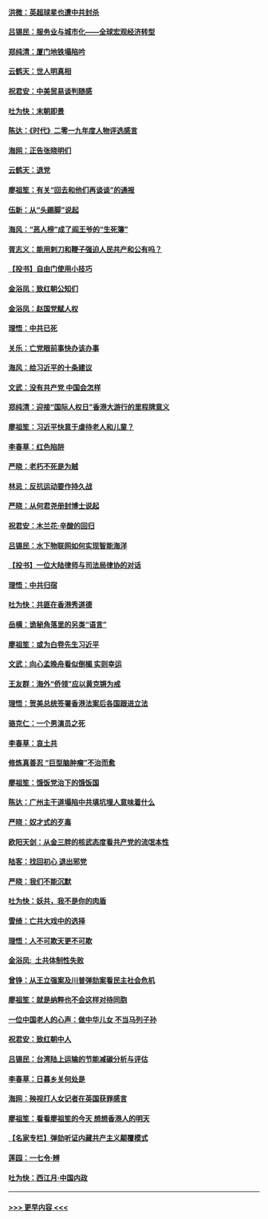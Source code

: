 #### [洪微：英超球星也遭中共封杀](../pages/nsc993/n11727243.md?t=12180355) 
#### [吕锡民：服务业与城市化——全球宏观经济转型](../pages/nsc993/n11725845.md?t=12180355) 
#### [郑纯清：厦门地铁塌陷吟](../pages/nsc993/n11725813.md?t=12180355) 
#### [云鹤天：世人明真相](../pages/nsc993/n11725621.md?t=12180355) 
#### [祝君安：中美贸易谈判随感](../pages/nsc993/n11725609.md?t=12180355) 
#### [吐为快：末朝即景](../pages/nsc993/n11723365.md?t=12180355) 
#### [陈达：《时代》二零一九年度人物评选感言](../pages/nsc993/n11723337.md?t=12180355) 
#### [海网：正告张晓明们](../pages/nsc993/n11723228.md?t=12180355) 
#### [云鹤天：退党](../pages/nsc993/n11723056.md?t=12180355) 
#### [廖祖笙：有关“回去和他们再谈谈”的通报](../pages/nsc993/n11722442.md?t=12180355) 
#### [伍新：从“头踢脚”说起](../pages/nsc993/n11722429.md?t=12180355) 
#### [海风：“恶人榜”成了阎王爷的“生死簿”](../pages/nsc993/n11722272.md?t=12180355) 
#### [胥志义：能用剌刀和鞭子强迫人民共产和公有吗？](../pages/nsc993/n11720569.md?t=12180355) 
#### [【投书】自由门使用小技巧](../pages/nsc993/n11720180.md?t=12180355) 
#### [金浴凤：致红朝公知们](../pages/nsc993/n11720563.md?t=12180355) 
#### [金浴凤：赵国党赋人权](../pages/nsc993/n11720533.md?t=12180355) 
#### [理悟：中共已死](../pages/nsc993/n11720233.md?t=12180355) 
#### [关乐：亡党眼前事快办该办事](../pages/nsc993/n11719160.md?t=12180355) 
#### [海风：给习近平的十条建议](../pages/nsc993/n11717616.md?t=12180355) 
#### [文武：没有共产党 中国会怎样](../pages/nsc993/n11717584.md?t=12180355) 
#### [郑纯清：迎接“国际人权日”香港大游行的里程牌意义](../pages/nsc993/n11717417.md?t=12180355) 
#### [廖祖笙：习近平快意于虐待老人和儿童？](../pages/nsc993/n11715313.md?t=12180355) 
#### [李春草：红色陷阱](../pages/nsc993/n11715029.md?t=12180355) 
#### [严晓：老朽不死是为贼](../pages/nsc993/n11712910.md?t=12180355) 
#### [林忌：反抗运动要作持久战](../pages/nsc993/n11712623.md?t=12180355) 
#### [严晓：从何君尧册封博士说起](../pages/nsc993/n11712465.md?t=12180355) 
#### [祝君安：木兰花·辛酸的回归](../pages/nsc993/n11712381.md?t=12180355) 
#### [吕锡民：水下物联网如何实现智能海洋](../pages/nsc993/n11711158.md?t=12180355) 
#### [【投书】一位大陆律师与司法局律协的对话](../pages/nsc993/n11709675.md?t=12180355) 
#### [理悟：中共归宿](../pages/nsc993/n11710059.md?t=12180355) 
#### [吐为快：共匪在香港秀道德](../pages/nsc993/n11709979.md?t=12180355) 
#### [岳横：诡秘角落里的另类“语言”](../pages/nsc993/n11709792.md?t=12180355) 
#### [廖祖笙：或为白卷先生习近平](../pages/nsc993/n11708330.md?t=12180355) 
#### [文武：向心孟晚舟看似倒楣 实则幸运](../pages/nsc993/n11708236.md?t=12180355) 
#### [王友群：海外“侨领”应以黄克锵为戒](../pages/nsc993/n11706176.md?t=12180355) 
#### [理悟：贺美总统签署香港法案后各国跟进立法](../pages/nsc993/n11706853.md?t=12180355) 
#### [骆克仁：一个男演员之死](../pages/nsc993/n11706677.md?t=12180355) 
#### [李春草：哀土共](../pages/nsc993/n11706255.md?t=12180355) 
#### [修炼真善忍 “巨型脑肿瘤”不治而愈](../pages/nsc993/n11705340.md?t=12180355) 
#### [廖祖笙：饿饭党治下的饿饭国](../pages/nsc993/n11705085.md?t=12180355) 
#### [陈达：广州主干道塌陷中共填坑埋人意味着什么](../pages/nsc993/n11705046.md?t=12180355) 
#### [严晓：奴才式的歹毒](../pages/nsc993/n11704826.md?t=12180355) 
#### [欧阳天剑：从金三胖的核武态度看共产党的流氓本性](../pages/nsc993/n11702238.md?t=12180355) 
#### [陆客：找回初心 退出邪党](../pages/nsc993/n11702213.md?t=12180355) 
#### [严晓：我们不能沉默](../pages/nsc993/n11702110.md?t=12180355) 
#### [吐为快：妖共，我不是你的肉盾](../pages/nsc993/n11701366.md?t=12180355) 
#### [雪绮：亡共大戏中的选择](../pages/nsc993/n11699922.md?t=12180355) 
#### [理悟：人不可欺天更不可欺](../pages/nsc993/n11699657.md?t=12180355) 
#### [金浴凤:  土共体制性失败](../pages/nsc993/n11699361.md?t=12180355) 
#### [曾铮：从王立强案及川普弹劾案看民主社会危机](../pages/nsc993/n11699318.md?t=12180355) 
#### [廖祖笙：就是纳粹也不会这样对待同胞](../pages/nsc993/n11697658.md?t=12180355) 
#### [一位中国老人的心声：做中华儿女 不当马列子孙](../pages/nsc993/n11697525.md?t=12180355) 
#### [祝君安：致红朝中人](../pages/nsc993/n11697518.md?t=12180355) 
#### [吕锡民：台湾陆上运输的节能减碳分析与评估](../pages/nsc993/n11694983.md?t=12180355) 
#### [李春草：日暮乡关何处是](../pages/nsc993/n11694805.md?t=12180355) 
#### [海网：殃视打人女记者在英国获罪感言](../pages/nsc993/n11693832.md?t=12180355) 
#### [廖祖笙：看看廖祖笙的今天 想想香港人的明天](../pages/nsc993/n11693707.md?t=12180355) 
#### [【名家专栏】弹劾听证内藏共产主义颠覆模式](../pages/nsc993/n11693563.md?t=12180355) 
#### [莲园：一七令‧辨](../pages/nsc993/n11692558.md?t=12180355) 
#### [吐为快：西江月·中国内政](../pages/nsc993/n11692071.md?t=12180355) 

----
#### [ >>> 更早内容 <<< ](../indexes/nsc993-earlier.md)
